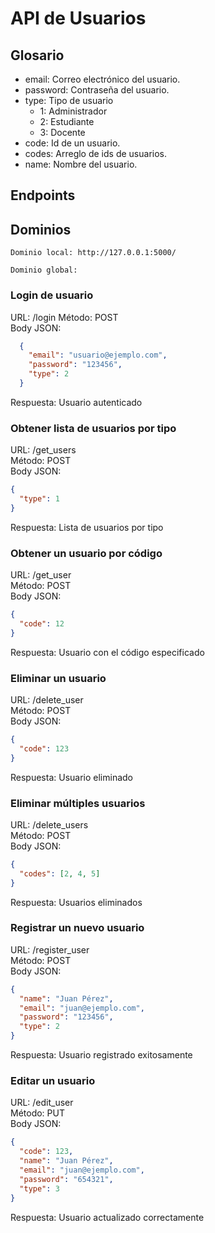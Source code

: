 # API de Usuarios

## Glosario

- email: Correo electrónico del usuario.
- password: Contraseña del usuario.
- type: Tipo de usuario
    - 1: Administrador
    - 2: Estudiante
    - 3: Docente
- code: Id de un usuario.
- codes: Arreglo de ids de usuarios. 
- name: Nombre del usuario.

## Endpoints

## Dominios

```
Dominio local: http://127.0.0.1:5000/

Dominio global: 
```

### Login de usuario

URL: /login 
Método: POST  
Body JSON: 
```json
  {
    "email": "usuario@ejemplo.com",
    "password": "123456",
    "type": 2
  }
```

Respuesta: Usuario autenticado

### Obtener lista de usuarios por tipo

URL: /get_users  
Método: POST  
Body JSON:

```json
{
  "type": 1
}
```
Respuesta: Lista de usuarios por tipo

### Obtener un usuario por código

URL: /get_user  
Método: POST  
Body JSON:  

```json
{
  "code": 12
}
```

Respuesta: Usuario con el código especificado

### Eliminar un usuario

URL: /delete_user  
Método: POST  
Body JSON:  

```json
{
  "code": 123
}
```

Respuesta: Usuario eliminado


### Eliminar múltiples usuarios

URL: /delete_users  
Método: POST  
Body JSON: 

```json
{
  "codes": [2, 4, 5]
}
```

Respuesta: Usuarios eliminados

### Registrar un nuevo usuario

URL: /register_user  
Método: POST  
Body JSON:  

```json  
{
  "name": "Juan Pérez",
  "email": "juan@ejemplo.com",
  "password": "123456",
  "type": 2
}
```

Respuesta: Usuario registrado exitosamente

### Editar un usuario

URL: /edit_user  
Método: PUT  
Body JSON:  

```json
{
  "code": 123,
  "name": "Juan Pérez",
  "email": "juan@ejemplo.com",
  "password": "654321",
  "type": 3
}
```

Respuesta: Usuario actualizado correctamente